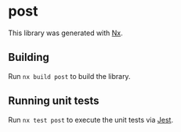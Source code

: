 # post

This library was generated with [Nx](https://nx.dev).

## Building

Run `nx build post` to build the library.

## Running unit tests

Run `nx test post` to execute the unit tests via [Jest](https://jestjs.io).

